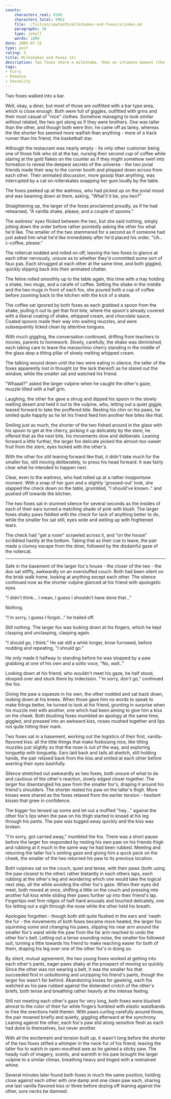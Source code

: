 ```yaml
---
counts:
    characters_real: 8106
    characters_total: 9962
    file: ./fiction/sawtooth/milkshakes-and-foxes/x/index.md
    paragraphs: 38
    type: jekyll
    words: 1806
date: 2005-07-15
type: post
rating: X
title: Milkshakes and Foxes (X)
description: Two foxes share a milkshake, then an intimate moment (the original erotic work).
tags:
- Furry
- Romance
- Sexuality
---
```


Two foxes walked into a bar.

Well, okay, a diner, but most of those are outfitted with a bar type area,
which is close enough.  Both were full of giggles, outfitted with grins and
their most casual of "nice" clothes.  Somehow managing to look similar without
related, the two got along as if they were brothers.  One was taller than the
other, and though both were thin, he came off as lanky, whereas the the shorter
fox seemed more waifish than anything - more of a track runner than his friend,
the basketball star.

Although the restaurant was nearly empty - its only other customer being one of
those folk who sit at the bar, nursing their second cup of coffee while staring
at the gold flakes on the counter as if they might somehow swirl into formation
to reveal the deepest secrets of the universe - the two jovial friends made
their way to the corner booth and plopped down across from each other.  Their
animated discussion, more gossip than anything, was interrupted by a cat on
rollerskates snapping her gum loudly by the table.

The foxes peeked up at the waitress, who had picked up on the jovial mood and
was beaming down at them, asking, "What'll it be, you two?"

Straightening up, the larger of the foxes proclaimed proudly, as if he had
rehearsed, "A vanilla shake, please, and a couple of spoons."

The waitress' eyes flicked between the two, but she said nothing, simply
jotting down the order before rather pointedly asking the other fox what he'd
like.  The smaller of the two stammered for a second as if someone had just
asked him what he'd like immediately after he'd placed his order, "Uh..
c-coffee, please."

The rollercat nodded and rolled on off, leaving the two foxes to glance at each
other nervously, unsure as to whether they'd committed some sort of faux pas.
Each shrugged at each other at the same time, and both giggled, quickly
slipping back into their animated chatter.

The feline rolled smoothly up to the table again, this time with a tray holding
a shake, two mugs, and a carafe of coffee.  Setting the shake in the middle and
the two mugs in front of each fox, she poured both a cup of coffee before
zooming back to the kitchen with the kick of a skate.

The coffee sat ignored by both foxes as each grabbed a spoon from the shake,
pulling it out to get that first bite, where the spoon's already covered with a
liberal coating of shake, whipped cream, and chocolate sauce.  Coated spoons
made their way into waiting muzzles, and were subsequently licked clean by
attentive tongues.

With much giggling, the conversation continued, drifting from teachers to
movies, parents to homework.  Slowly, carefully, the shake was diminished, each
taking care to leave the maraschino cherry standing in the middle of the glass
atop a tilting pillar of slowly melting whipped cream.

The talking wound down until the two were eating in silence, the taller of the
foxes apparently lost in thought (or the lack thereof) as he stared out the
window, while the smaller sat and watched his friend.

"Whaaat?" asked the larger vulpine when he caught the other's gaze, muzzle
tilted with a half grin.

Laughing, the other fox gave a shrug and dipped his spoon in the slowly melting
desert and held it out to the vulpine, who, letting out a quiet giggle, leaned
forward to take the proffered bite.  Resting his chin on his paws, he smiled
quite happily as he let his friend feed him another few bites like that.

Smiling just as much, the shorter of the two fished around in the glass with
his spoon to get at the cherry, picking it up delicately by the stem, he
offered that as the next bite, his movements slow and deliberate.  Leaning
forward a little further, the larger fox delicate picked the almost-too-sweet
fruit from the stem, eyes locked with the other's.  

With the other fox still leaning forward like that, it didn't take much for the
smaller fox, still moving deliberately, to press his head forward.  It was
fairly clear what he intended to happen next.

Clear, even to the waitress, who had rolled up at a rather inopportune moment.
With a snap of her gum and a slightly 'grossed-out' look, she slapped the check
down on the table, grumbled, "I should've known.." and pushed off towards the
kitchen.

The two foxes sat in stunned silence for several seconds as the insides of each
of their ears turned a matching shade of pink with blush.  The larger foxes
shaky paws fiddled with the check for lack of anything better to do, while the
smaller fox sat still, eyes wide and welling up with frightened tears.

The check had "get a room" scrawled across it, and "on the house" scribbled
hastily at the bottom.  Taking that as their cue to leave, the pair made a
clumsy escape from the diner, followed by the disdainful gaze of the rollercat.

-----

Safe in the basement of the larger fox's house - the closer of the two - the
duo sat stiffly, awkwardly on an overstuffed couch.  Both had been silent on
the brisk walk home, looking at anything except each other.  The silence
continued now as the shorter vulpine glanced at his friend with apologetic
eyes.

"I didn't think... I mean, I guess I shouldn't have done that..."

Nothing.

"I'm sorry, I guess I forgot..." he trailed off.

Still nothing.  The larger fox was looking down at his fingers, which he kept
clasping and unclasping, clasping again.

"I should go, I think."  He sat still a while longer, brow furrowed, before
nodding and repeating, "I should go."

He only made it halfway to standing before he was stopped by a paw grabbing at
one of his own and a sotto voce, "No, wait.."

Looking down at his friend, who wouldn't meet his gaze, he half stood, stooped
over and stuck there by indecision.  "'m sorry, don't go," continued the fox.

Giving the paw a squeeze in his own, the other nodded and sat back down,
looking down at his knees.  When those gave him no words to speak to make
things better, he turned to look at his friend, grunting in surprise when his
muzzle met with another, one which had been aiming to give him a kiss on the
cheek.  Both blushing foxes mumbled an apology at the same time, giggled, and
pressed into an awkward kiss, noses mushed together and lips not quite hitting
their mark.

Two foxes sat in a basement, working out the logistics of their first,
vanilla-flavored kiss: all the little things that make foxkissing nice, like
tilting muzzles just slightly so that the nose is out of the way, and exploring
tonguetip with tonguetip.  Ears laid back and tails all atwitch, still holding
hands, the pair relaxed back from the kiss and smiled at each other before
averting their eyes bashfully.

Silence stretched out awkwardly as two foxes, both unsure of what to do and
cautious of the other's reaction, slowly edged closer together.  The larger fox
disentangled his paw from the smaller fox's, draping it around his friend's
shoulders.  The shorter rested his paw on the taller's thigh.  More kisses were
shared as the foxes relaxed from the earlier tension - hesitant kisses that
grew in confidence.

The bigger fox tensed up some and let out a muffled "hey..." against the other
fox's lips when the paw on his thigh started to knead at his leg through his
pants.  The paw was tugged away quickly and the kiss was broken.

"I'm sorry, got carried away," mumbled the fox.  There was a short pause before
the larger fox responded by resting his own paw on his friends thigh and
rubbing at it much in the same way he had been rubbed.  Meeting and returning
the taller fox's smiling gaze and giving him a quick peck on the cheek, the
smaller of the two returned his paw to its previous location.

Both vulpines sat on the couch, quiet and tense, with their paws (both using
the paw closest to the other) rather blatantly in each others laps, each
rubbing at the other's leg and wondering which one would take the logical next
step, all the while avoiding the other fox's gaze.  When their eyes did meet,
both moved at once, shifting a little on the couch and pressing into another
full kiss while sliding their paws further up into their friend's lap.
Fingertips met firm ridges of half-hard arousals and touched delicately, one
fox letting out a sigh through the nose while the other held his breath.

Apologies forgotten - though both still quite flushed in the ears and 'neath
the fur - the movements of both foxes became more heated, the larger fox
squirming some and changing his paws, slipping his near arm around the smaller
fox's waist while the paw from the far arm reached to undo the other fox's
belt.  Letting out a tense sounding noise, the smaller fox followed suit,
turning a little towards his friend to make reaching easier for both of them,
draping his leg over one of the other fox's in doing so.

By silent, mutual agreement, the two young foxes worked at getting into each
other's pants, eager paws shaky at the prospect of moving so quickly.  Since
the other was not wearing a belt, it was the smaller fox that succeeded first
in unbuttoning and unzipping his friend's pants, though the larger fox wasn't
far behind.  Abandoning kisses for gawking, each fox watched as his paw rubbed
against the distended crotch of the other's briefs, both tense and breathing
rather heavily at the intense feeling.

Still not meeting each other's gaze for very long, both foxes were blushed
almost to the color of their fur while fingers fumbled with elastic waistbands
to free the erections held therein.  With paws curling carefully around those,
the pair moaned briefly and quietly, giggling afterward at the synchrony.
Leaning against the other, each fox's paw slid along sensitive flesh as each
had done to themselves, but never another.

With all the excitement and tension built up, it wasn't long before the shorter
of the two foxes stifled a whimper in the neck-fur of his friend, leaving the
taller fox to watch in open-mouthed awe as he gained a sticky paw.  The heady
rush of imagery, scents, and warmth in his paw brought the larger vulpine to a
similar climax, breathing heavy and tinged with a restrained whine.

Several minutes later found both foxes in much the same position, holding close
against each other with one damp and one clean paw each, sharing one last
vanilla flavored kiss or three before dozing off leaning against the other,
sore necks be damned.
